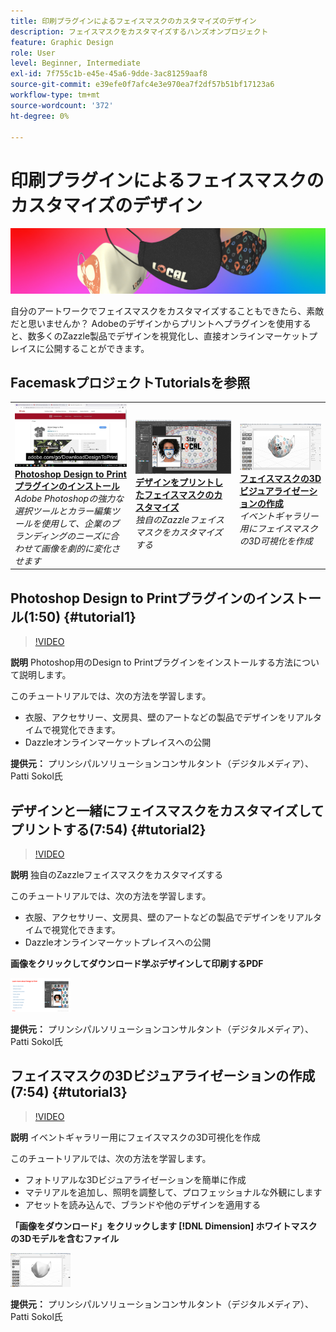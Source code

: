 ```yaml
---
title: 印刷プラグインによるフェイスマスクのカスタマイズのデザイン
description: フェイスマスクをカスタマイズするハンズオンプロジェクト
feature: Graphic Design
role: User
level: Beginner, Intermediate
exl-id: 7f755c1b-e45e-45a6-9dde-3ac81259aaf8
source-git-commit: e39efe0f7afc4e3e970ea7f2df57b51bf17123a6
workflow-type: tm+mt
source-wordcount: '372'
ht-degree: 0%

---
```


# 印刷プラグインによるフェイスマスクのカスタマイズのデザイン

![チュートリアルのヒーロー画像](../assets/faceMaskSplash.jpg)

自分のアートワークでフェイスマスクをカスタマイズすることもできたら、素敵だと思いませんか？ Adobeのデザインからプリントへプラグインを使用すると、数多くのZazzle製品でデザインを視覚化し、直接オンラインマーケットプレイスに公開することができます。

## FacemaskプロジェクトTutorialsを参照

<table style="table-layout:fixed">
<tr>
 <td>
   <a href="handsonproject.md#tutorial1">
      <img alt="Photoshop Design to Printプラグインのインストール" src="../assets/d2p_install_sokol_thumbnail.jpg" />
   </a>
    <div>
   <a href="handsonproject.md#tutorial1"><strong>Photoshop Design to Printプラグインのインストール</strong></a>
    </div>
    <em>Adobe Photoshopの強力な選択ツールとカラー編集ツールを使用して、企業のブランディングのニーズに合わせて画像を劇的に変化させます</em>
    <br>
  </td>
  <td>
    <a href="handsonproject.md#tutorial2">
        <img alt="デザインをプリントしたフェイスマスクのカスタマイズ" src="../assets/d2p_faceMask_sokol_thumbnail.jpg" />
    </a>
    <div>
    <a href="handsonproject.md#tutorial2"><strong>デザインをプリントしたフェイスマスクのカスタマイズ</strong></a>
    </div>
    <em>独自のZazzleフェイスマスクをカスタマイズする</em>
    <br>
  </td>
  <td>
    <a href="handsonproject.md#tutorial3">
      <img alt="フェイスマスクの3Dビジュアライゼーションの作成" src="../assets/DN_faceMaskShare_sokol_thumbnail.jpg" />
   </a>
    <div>
   <a href="handsonproject.md#tutorial3"><strong>フェイスマスクの3Dビジュアライゼーションの作成</strong></a>
    </div>
    <em>イベントギャラリー用にフェイスマスクの3D可視化を作成</em>
    <br>
  </td>
</tr>
</table>

## Photoshop Design to Printプラグインのインストール(1:50) {#tutorial1}

>[!VIDEO](https://video.tv.adobe.com/v/327096?hidetitle=true)

**説明**
Photoshop用のDesign to Printプラグインをインストールする方法について説明します。

このチュートリアルでは、次の方法を学習します。
* 衣服、アクセサリー、文房具、壁のアートなどの製品でデザインをリアルタイムで視覚化できます。
* Dazzleオンラインマーケットプレイスへの公開

**提供元：**
プリンシパルソリューションコンサルタント（デジタルメディア）、Patti Sokol氏

## デザインと一緒にフェイスマスクをカスタマイズしてプリントする(7:54) {#tutorial2}

>[!VIDEO](https://video.tv.adobe.com/v/327097?hidetitle=true)

**説明**
独自のZazzleフェイスマスクをカスタマイズする

このチュートリアルでは、次の方法を学習します。
* 衣服、アクセサリー、文房具、壁のアートなどの製品でデザインをリアルタイムで視覚化できます。
* Dazzleオンラインマーケットプレイスへの公開

**画像をクリックしてダウンロード学ぶデザインして印刷するPDF**

[![印刷するデザインを学ぶ](../assets/LearnDesigntoPrint_96.png)](../assets/LearnDesigntoPrint.pdf)

**提供元：**
プリンシパルソリューションコンサルタント（デジタルメディア）、Patti Sokol氏

## フェイスマスクの3Dビジュアライゼーションの作成(7:54) {#tutorial3}

>[!VIDEO](https://video.tv.adobe.com/v/327098?hidetitle=true)

**説明**
イベントギャラリー用にフェイスマスクの3D可視化を作成

このチュートリアルでは、次の方法を学習します。
* フォトリアルな3Dビジュアライゼーションを簡単に作成
* マテリアルを追加し、照明を調整して、プロフェッショナルな外観にします
* アセットを読み込んで、ブランドや他のデザインを適用する

**「画像をダウンロード」をクリックします [!DNL Dimension] ホワイトマスクの3Dモデルを含むファイル**

[![比較画像](../assets/whitemask_96.png)](https://stock.adobe.com/search/3d-assets?load_type=search&amp;native_visual_search=&amp;similar_content_id=&amp;is_recent_search=&amp;search_type=usertyped&amp;k=face+mask&amp;asset_id=324075591)

**提供元：**
プリンシパルソリューションコンサルタント（デジタルメディア）、Patti Sokol氏
